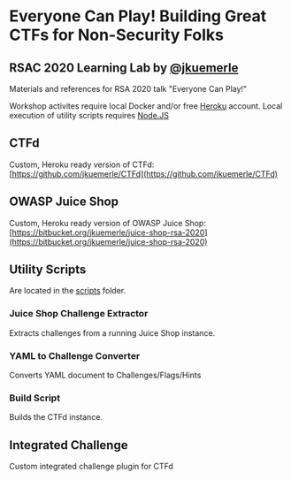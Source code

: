 # Everyone Can Play! Building Great CTFs for Non-Security Folks #
## RSAC 2020 Learning Lab by [@jkuemerle](https://twitter.com/jkuemerle) ##

Materials and references for RSA 2020 talk "Everyone Can Play!"

Workshop activites require local Docker and/or free [Heroku](https://www.heroku.com) account. Local execution of utility scripts requires [Node.JS](https://nodejs.org/) 

## CTFd ##
Custom, Heroku ready version of CTFd: [https://github.com/jkuemerle/CTFd](https://github.com/jkuemerle/CTFd)

## OWASP Juice Shop ##
Custom, Heroku ready version of OWASP Juice Shop: [https://bitbucket.org/jkuemerle/juice-shop-rsa-2020](https://bitbucket.org/jkuemerle/juice-shop-rsa-2020)

## Utility Scripts ##
Are located in the [scripts](scripts) folder.

### Juice Shop Challenge Extractor ###

Extracts challenges from a running Juice Shop instance.

### YAML to Challenge Converter ###

Converts YAML document to Challenges/Flags/Hints

### Build Script ###

Builds the CTFd instance.

## Integrated Challenge ##

Custom integrated challenge plugin for CTFd